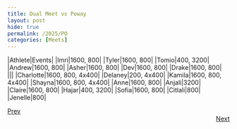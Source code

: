 ```yaml
---
title: Dual Meet vs Poway
layout: post
hide: true
permalink: /2025/PO
categories: [Meets]
---
```


|Athlete|Events|
|Imri|1600, 800|
|Tyler|1600, 800|
|Tomio|400, 3200|
|Andrew|1600, 800|
|Asher|1600, 800|
|Dev|1600, 800|
|Drake|1600, 800|
|||
|Charlotte|1600, 800, 4x400|
|Delaney|200, 4x400|
|Kamila|1600, 800, 4x400|
|Shayna|1600, 800, 4x400|
|Anne|1600, 800|
|Anjali|3200|
|Claire|1600, 800|
|Hajar|400, 3200|
|Sofia|1600, 800|
|Citlali|800|
|Jenelle|800|


<div style="text-align: left"> <a href="{{site.baseurl}}/2025/MCI">Prev</a></div> 
<div style="text-align: right"> <a href="{{site.baseurl}}/2025/AI">Next</a></div>
